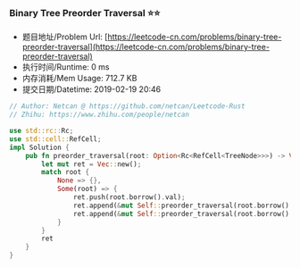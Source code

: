 
### Binary Tree Preorder Traversal :star::star:
- 题目地址/Problem Url: [https://leetcode-cn.com/problems/binary-tree-preorder-traversal](https://leetcode-cn.com/problems/binary-tree-preorder-traversal)
- 执行时间/Runtime: 0 ms 
- 内存消耗/Mem Usage: 712.7 KB
- 提交日期/Datetime: 2019-02-19 20:46

```rust
// Author: Netcan @ https://github.com/netcan/Leetcode-Rust
// Zhihu: https://www.zhihu.com/people/netcan

use std::rc::Rc;
use std::cell::RefCell;
impl Solution {
    pub fn preorder_traversal(root: Option<Rc<RefCell<TreeNode>>>) -> Vec<i32> {
        let mut ret = Vec::new();
        match root {
            None => {},
            Some(root) => {
                ret.push(root.borrow().val);
                ret.append(&mut Self::preorder_traversal(root.borrow().left.clone()));
                ret.append(&mut Self::preorder_traversal(root.borrow().right.clone()));
            }
        }
        ret
    }
}


```
